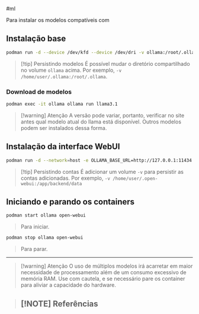 #ml

Para instalar os modelos compatíveis com

## Instalação base
```sh
podman run -d --device /dev/kfd --device /dev/dri -v ollama:/root/.ollama -p 11434:11434 --name ollama ollama/ollama:rocm
```

> [!tip] Persistindo modelos
> É possível mudar o diretório compartilhado no volume `ollama` acima. Por exemplo, `-v /home/user/.ollama:/root/.ollama`.


### Download de modelos
```sh
podman exec -it ollama ollama run llama3.1
```

> [!warning] Atenção
> A versão pode variar, portanto, verificar no site antes qual modelo atual do llama está disponível. Outros modelos podem ser instalados dessa forma.

## Instalação da interface WebUI
```sh
podman run -d --network=host -e OLLAMA_BASE_URL=http://127.0.0.1:11434 -v open-webui:/app/backend/data --name open-webui --restart always ghcr.io/open-webui/open-webui:main
```

> [!tip] Persistindo contas
> É adicionar um volume `-v` para persistir as contas adicionadas. Por exemplo, `-v /home/user/.open-webui:/app/backend/data`

## Iniciando e parando os containers
```sh
podman start ollama open-webui
```
> Para iniciar.

```sh
podman stop ollama open-webui
```
> Para parar.

---
> [!warning] Atenção
> O uso de múltiplos modelos irá acarretar em maior necessidade de processamento além de um consumo excessivo de memória RAM. Use com cautela, e se necessário pare os container para aliviar a capacidade do hardware.

> [!NOTE] Referências
> - 
